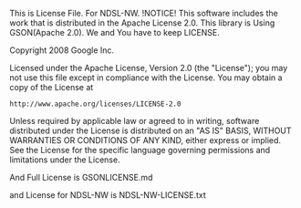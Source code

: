 This is License File. For NDSL-NW.
!NOTICE! This software includes the work that is distributed in the Apache License 2.0.
This library is Using GSON(Apache 2.0).
We and You have to keep LICENSE.

Copyright 2008 Google Inc.

Licensed under the Apache License, Version 2.0 (the "License");
you may not use this file except in compliance with the License.
You may obtain a copy of the License at

    http://www.apache.org/licenses/LICENSE-2.0

Unless required by applicable law or agreed to in writing, software
distributed under the License is distributed on an "AS IS" BASIS,
WITHOUT WARRANTIES OR CONDITIONS OF ANY KIND, either express or implied.
See the License for the specific language governing permissions and
limitations under the License.

And Full License is GSONLICENSE.md

and License for NDSL-NW is NDSL-NW-LICENSE.txt